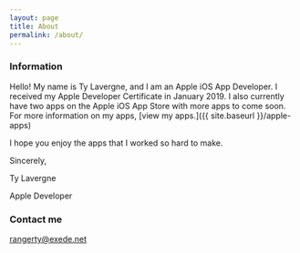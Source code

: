 ```yaml
---
layout: page
title: About
permalink: /about/
---
```


### Information

Hello! My name is Ty Lavergne, and I am an Apple iOS App Developer. I received my Apple Developer Certificate in January 2019. I also currently have two apps on the Apple iOS App Store with more apps to come soon. For more information on my apps, [view my apps.]({{ site.baseurl }}/apple-apps)

I hope you enjoy the apps that I worked so hard to make.

Sincerely,

Ty Lavergne

Apple Developer

### Contact me

[rangerty@exede.net](mailto:rangerty@exede.net)
